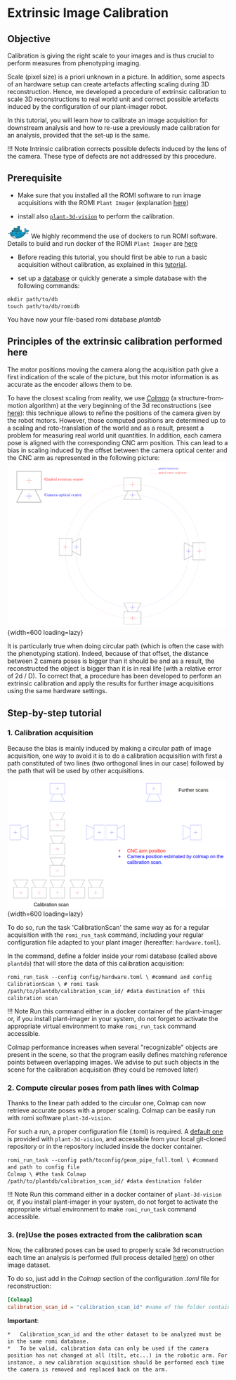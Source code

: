 # Extrinsic Image Calibration


## Objective
Calibration is giving the right scale to your images and is thus crucial to perform measures from phenotyping imaging.

Scale (pixel size) is a priori unknown in a picture. In addition, some aspects of an hardware setup can create artefacts affecting scaling during 3D reconstruction. Hence, we developed a procedure of extrinsic calibration to scale 3D reconstructions to real world unit and correct possible artefacts induced by the configuration of our plant-imager robot.

In this tutorial, you will learn how to calibrate an image acquisition for downstream analysis and how to re-use a previously made calibration for an analysis, provided that the set-up is the same.

!!! Note
    Intrinsic calibration corrects possible defects induced by the lens of the camera. These type of defects are not addressed by this procedure.

## Prerequisite
*   Make sure that you installed all the ROMI software to run image acquisitions with the ROMI `Plant Imager` (explanation [here](../install/plant_imager_setup.md))

* install also [`plant-3d-vision`](/docs/plant_imager/modules/plant_3d_vision.md) to perform the calibration.
  
<img src="/assets/images/ext/docker_logo2.png" alt="docker_logo" width="50"> We highly recommend the use of dockers to run ROMI software. Details to build and run docker of the ROMI `Plant Imager` are [here](https://github.com/romi/plant-imager#docker)

*   Before reading this tutorial, you should first be able to run a basic acquisition without calibration, as explained in this [tutorial](../tutorials/hardware_scan.md).

*   set up a [database](../specifications/data.md) or quickly generate a simple database with the following commands:

```shell
mkdir path/to/db
touch path/to/db/romidb
```
You have now your file-based romi database *plantdb*
## Principles of the extrinsic calibration performed here
The motor positions moving the camera along the acquisition path give a first indication of the scale of the picture, but this motor information is as accurate as the encoder allows them to be.

To have the closest scaling from reality, we use *[Colmap](https://colmap.github.io/)* (a structure-from-motion algorithm) at the very beginning of the 3d reconstructions (see [here](/docs/plant_imager/specifications/pipelines.md)): this technique allows to refine the positions of the camera given by the robot motors.
However, those computed positions are determined up to a scaling and roto-translation of the world and as a result, present a problem for measuring real world unit quantities. In addition, each camera pose is aligned with the corresponding CNC arm position. This can lead to a bias in scaling induced by the offset between the camera optical center and the CNC arm as represented in the following picture:    
![Offset between camera and robotic arm](../../assets/images/calibration_camera_offset.png){width=600 loading=lazy} 

It is particularly true when doing circular path (which is often the case with the phenotyping station). 
Indeed, because of that offset, the distance between 2 camera poses is bigger than it should be and as a result, the reconstructed the object is bigger than it is in real life (with a relative error of 2d / D). 
To correct that, a procedure has been developed to perform an extrinsic calibration and apply the results for further image acquisitions using the same hardware settings.

## Step-by-step tutorial

### 1. Calibration acquisition
Because the bias is mainly induced by making a circular path of image acquisition, one way to avoid it is to do a calibration acquisition with first a path constituted of two lines (two orthogonal lines in our case) followed by the path that will be used by other acquisitions.  

![Calibration scan diagram](../../assets/images/calibration_scan_figure.png){width=600 loading=lazy}

To do so, run the task 'CalibrationScan' the same way as for a regular acquisition with the `romi_run_task` command, including your regular configuration file adapted to your plant imager (hereafter: `hardware.toml`).

In the command, define a folder inside your romi database (called above `plantdb`) that will store the data of this calibration acquisition:

```shell
romi_run_task --config config/hardware.toml \ #command and config
CalibrationScan \ # romi task
/path/to/plantdb/calibration_scan_id/ #data destination of this calibration scan 
```

!!! Note
    Run this command either in a docker container of the plant-imager or, if you install plant-imager in your system, do not forget to activate the appropriate virtual environment to make `romi_run_task` command accessible.


Colmap performance increases when several "recognizable" objects are present in the scene, so that the program easily defines matching reference points between overlapping images. We advise to put such objects in the scene for the calibration acquisition (they could be removed later)

### 2. Compute circular poses from path lines with Colmap

Thanks to the linear path added to the circular one, Colmap can now retrieve accurate poses with a proper scaling. Colmap can be easily run with romi software `plant-3d-vision`.

For such a run, a proper configuration file (.toml) is required. A [default one](https://github.com/romi/plant-3d-vision/tree/dev/config) is provided with `plant-3d-vision`, and accessible from your local git-cloned repository or in the repository included inside the docker container.


```shell
romi_run_task --config path/toconfig/geom_pipe_full.toml \ #command and path to config file
Colmap \ #the task Colmap
/path/to/plantdb/calibration_scan_id/ #data destination folder
```

!!! Note
    Run this command either in a docker container of `plant-3d-vision` or, if you install plant-imager in your system, do not forget to activate the appropriate virtual environment to make `romi_run_task` command accessible.


### 3. (re)Use the poses extracted from the calibration scan
Now, the calibrated poses can be used to properly scale 3d reconstruction each time an analysis is performed (full process detailed [here](reconstruct_scan.md)) on other image dataset.

To do so, just add in the *Colmap* section of the configuration *.toml* file for reconstruction:

```toml
[Colmap]
calibration_scan_id = "calibration_scan_id" #name of the folder containing calibration data
```

**Important**: 

    *   Calibration_scan_id and the other dataset to be analyzed must be in the same romi database.
    *   To be valid, calibration data can only be used if the camera position has not changed at all (tilt, etc...) in the robotic arm. For instance, a new calibration acquisition should be performed each time the camera is removed and replaced back on the arm.
